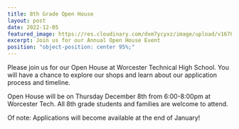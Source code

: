 ```yaml
---
title: 8th Grade Open House
layout: post
date: 2022-12-05
featured_image: https://res.cloudinary.com/dxm7ycyxz/image/upload/v1670333435/posters/open-house-poster-2022_rvmssz.jpg
excerpt: Join us for our Annual Open House Event
position: "object-position: center 95%;"
---
```


Please join us for our Open House at Worcester Technical High School. You will have a chance to explore our shops and learn about our application process and timeline.

Open House will be on Thursday December 8th from 6:00-8:00pm at Worcester Tech. All 8th grade students and families are welcome to attend.

Of note: Applications will become available at the end of January!